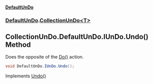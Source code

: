 #### [DefaultUnDo](DefaultUnDo.md 'DefaultUnDo')
### [DefaultUnDo](DefaultUnDo.md#DefaultUnDo 'DefaultUnDo').[CollectionUnDo&lt;T&gt;](CollectionUnDo_T_.md 'DefaultUnDo.CollectionUnDo<T>')

## CollectionUnDo<T>.DefaultUnDo.IUnDo.Undo() Method

Does the opposite of the [Do()](IUnDo.Do().md 'DefaultUnDo.IUnDo.Do()') action.

```csharp
void DefaultUnDo.IUnDo.Undo();
```

Implements [Undo()](IUnDo.Undo().md 'DefaultUnDo.IUnDo.Undo()')